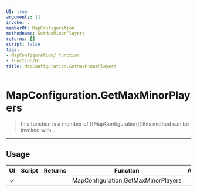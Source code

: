 ```yaml
---
UI: true
arguments: []
invoke: .
memberOf: MapConfiguration
methodname: GetMaxMinorPlayers
returns: []
script: false
tags:
- MapConfiguration/_function
- function/UI
title: MapConfiguration.GetMaxMinorPlayers
---
```

# MapConfiguration.GetMaxMinorPlayers
> this function is a member of [[MapConfiguration]]
> this method can be invoked with `.`
-----
## Usage
|  UI | Script | Returns | Function | Arguments |
|:---:|:------:|-------:|:--------:|:---------|
|✓| ||MapConfiguration.GetMaxMinorPlayers||
